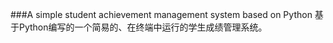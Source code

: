 ###A simple student achievement management system based on Python
基于Python编写的一个简易的、在终端中运行的学生成绩管理系统。

